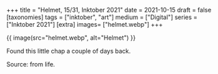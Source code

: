 +++
title = "Helmet, 15/31, Inktober 2021"
date = 2021-10-15
draft =  false
[taxonomies]
tags = ["inktober", "art"]
medium = ["Digital"]
series = ["Inktober 2021"]
[extra]
images= ["helmet.webp"]
+++

{{ image(src="helmet.webp", alt="Helmet") }}

Found this little chap a couple of days back.

Source: from life.
